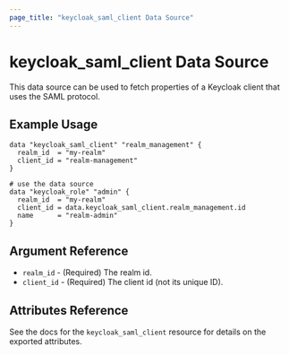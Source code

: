 ```yaml
---
page_title: "keycloak_saml_client Data Source"
---
```


# keycloak\_saml\_client Data Source

This data source can be used to fetch properties of a Keycloak client that uses the SAML protocol.

## Example Usage

```hcl
data "keycloak_saml_client" "realm_management" {
  realm_id  = "my-realm"
  client_id = "realm-management"
}

# use the data source
data "keycloak_role" "admin" {
  realm_id  = "my-realm"
  client_id = data.keycloak_saml_client.realm_management.id
  name      = "realm-admin"
}
```

## Argument Reference

- `realm_id` - (Required) The realm id.
- `client_id` - (Required) The client id (not its unique ID).

## Attributes Reference

See the docs for the `keycloak_saml_client` resource for details on the exported attributes.
